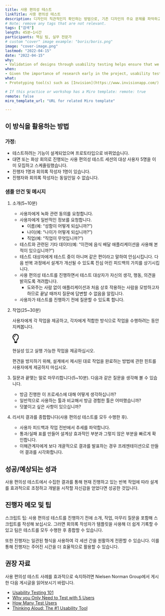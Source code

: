 ```yaml
---
title: 사용 편의성 테스트
linkTitle: 사용 편의성 테스트
description: 디자인이 직관적인지 확인하는 방법으로, 기존 디자인의 주요 문제를 파악하고, 개선할 기회를 찾고, 대상 사용자 동작에 대해 자세히 알아볼 수 있습니다.
# Note: remove any tags that are not relevant.
tags: ["검색"]
length: 45분~1시간
participants: 핵심 팀, 실무 전문가
# custom "cover" image example: "boris/boris.png"
image: "cover-image.png" 
lastmod: "2022-04-15"
date: "2022-04-15"
why: 
- Validation of designs through usability testing helps ensure that we are building a user-centered design that will be impactful to the users and their needs. In order to create value to the user, we need to assure that we are solving a problem in a way that makes sense to them. This session offers an overview of best practices in order to align the team before they conduct usability tests.
when:
- Given the importance of research early in the project, usability tests are typically done early and often when you want to validate the design of a feature or flow before it is developed. Please ensure that there are prototypes designed and created for the users to test accordingly.
what:
- Prototyping tool(s) such as [Invision](https://www.invisionapp.com/) or [Figma](https://www.figma.com/)

# If this practice or workshop has a Miro template: remote: true
remote: false
miro_template_url: "URL for related Miro template" 

---
```

<h2 id="how-to-use-this-method">이 방식을 활용하는
방법</h2>

<h3 id="assumptions">가정:</h3>

<ul>

<li>테스트하려는 기능이 설계되었으며 프로토타입으로 바뀌었습니다.</li>

<li>대면 또는 화상 회의로 진행되는 사용 편의성 테스트 세션의 대상 사용자 5명을 이미 모집하고
스케줄링했습니다.</li>

<li>진행자 1명과 회의록 작성자 1명이 있습니다.</li>

<li>진행자와 회의록 작성자는 동일인일 수 없습니다.</li>

</ul>

<h3 id="sample-agenda--prompts">샘플 안건 및 메시지</h3>

<ol>

<li>

<p>소개(5~10분)</p>

<ul>

<li>사용자에게 녹화 관련 동의를 요청합니다.</li>

<li>사용자에게 일반적인 정보를 요청합니다.

<ul>

<li>이름(예: “성함이 어떻게 되십니까?”)</li>

<li>나이(예: “나이가 어떻게 되십니까?”)</li>

<li>직업(예: “직업이 무엇입니까?”)</li>

</ul>

</li>

<li>테스트와 관련된 기타 데이터(예: “이전에 음식 배달 애플리케이션을 사용해 본 적이
있으십니까?”)</li>

<li>테스트 대상자에게 테스트 중이 아니며 같은 편이라고 말하여 안심시킵니다. 다음 반복 과정에서 설계가 개선될
수 있도록 진심 어린 피드백의 가치를 상기시킵니다.</li>

<li>사용 편의성 테스트를 진행하면서 테스트 대상자가 자신의 생각, 행동, 의견을 밝히도록 격려합니다.

<ul>

<li>도와주는 사람 없이 애플리케이션과 처음 상호 작용하는 사람을 모방하고자 하므로 끝날 때까지 질문에 답변할 수
없음을 알립니다.</li>

</ul>

</li>

<li>사용자가 테스트를 진행하기 전에 질문할 수 있도록 합니다.</li>

</ul>

</li>

<li>

<p>작업(25~30분)</p>

<p>사용자에게 각 작업을 제공하고, 각자에게 적합한 방식으로 작업을 수행하려는 동안 지켜봅니다.</p>

<div class="callout td-box--gray-darkest p-3 my-5
border-bottom border-right border-left border-top row"><div
class="col-1 row align-items-center
justify-content-center"><svg height="30"
aria-hidden="true" focusable="false"
data-prefix="far" data-icon="lightbulb"
role="img" xmlns="http://www.w3.org/2000/svg"
viewBox="0 0 352 512" class="svg-inline--fa
fa-lightbulb"><path fill="currentColor"
d="M176 80c-52.94 0-96 43.06-96 96 0 8.84 7.16 16 16 16s16-7.16
16-16c0-35.3 28.72-64 64-64 8.84 0 16-7.16 16-16s-7.16-16-16-16zM96.06
459.17c0 3.15.93 6.22 2.68 8.84l24.51 36.84c2.97 4.46 7.97 7.14 13.32
7.14h78.85c5.36 0 10.36-2.68 13.32-7.14l24.51-36.84c1.74-2.62 2.67-5.7
2.68-8.84l.05-43.18H96.02l.04 43.18zM176 0C73.72 0 0 82.97 0 176c0
44.37 16.45 84.85 43.56 115.78 16.64 18.99 42.74 58.8 52.42
92.16v.06h48v-.12c-.01-4.77-.72-9.51-2.15-14.07-5.59-17.81-22.82-64.77-62.17-109.67-20.54-23.43-31.52-53.15-31.61-84.14-.2-73.64
59.67-128 127.95-128 70.58 0 128 57.42 128 128 0 30.97-11.24
60.85-31.65 84.14-39.11 44.61-56.42 91.47-62.1 109.46a47.507 47.507 0
0 0-2.22 14.3v.1h48v-.05c9.68-33.37 35.78-73.18 52.42-92.16C335.55
260.85 352 220.37 352 176 352 78.8 273.2 0 176 0z"
class=""></path></svg></div><div
class="col-11"><p><p>현실성 있고 실행 가능한 작업을
제공하십시오.</p>

<p>편견을 방지하기 위해, 설계에서 제시된 대로 작업을 완료하는 방법에 관한 힌트를 사용자에게 제공하지
마십시오.</p>

</p></div></div>

</li>

<li>

<p>질문과 끝맺는 말로 마무리합니다(5~10분). 다음과 같은 질문을 생각해 볼 수 있습니다.</p>

<ul>

<li>방금 진행한 이 프로세스에 대해 어떻게 생각하십니까?</li>

<li>일반적으로 사용하는 툴과 비교해서 방금 경험한 툴은 어떠했습니까?</li>

<li>덧붙이고 싶은 사항이 있으십니까?</li>

</ul>

</li>

<li>

<p>리서치 결과를 종합합니다(사용 편의성 테스트를 모두 수행한 후).</p>

<ul>

<li>사용자 피드백과 작업 전반에서 추세를 파악합니다.</li>

<li>통과/실패 표를 만들어 설계상 효과적인 부분과 그렇지 않은 부분을 빠르게 확인합니다.</li>

<li>이해관계자에게 보다 개괄적으로 결과를 발표하는 경우 프레젠테이션으로 만들어 결과를
시각화합니다.</li>

</ul>

</li>

</ol>

<h2 id="successexpected-outcomes">성공/예상되는
성과</h2>

<p>사용 편의성 테스트에서 수집한 결과를 통해 현재 진행하고 있는 반복 작업에 따라 설계를 효과적으로 조정하고
개발을 시작할 자신감을 얻었다면 성공한 것입니다.</p>

<h2 id="facilitator-notes--tips">진행자 메모 및 팁</h2>

<p>스크립트 팁: 사용 편의성 테스트를 진행하기 전에 소개, 작업, 마무리 질문을 포함해 스크립트를 작성해
보십시오. 그러면 회의록 작성자가 템플릿을 사용해 더 쉽게 기록할 수 있고 팀은 테스트를 모두 수행한 후 종합할 수
있습니다.</p>

<p>또한 진행자는 일관된 형식을 사용하여 각 세션 간을 원활하게 전환할 수 있습니다. 이를 통해 진행자는 주어진
시간을 더 효율적으로 활용할 수 있습니다.</p>

<h2 id="recommended-reading">권장 자료</h2>

<p>사용 편의성 테스트 사례를 효과적으로 숙지하려면 Nielsen Norman Group에서 게시한 다음 게시글을
읽어보시기 바랍니다.</p>

<ul>

<li><a
href="https://www.nngroup.com/articles/usability-testing-101/"
target="_blank" rel="nofollow">Usability
Testing 101</a></li>

<li><a
href="https://www.nngroup.com/articles/why-you-only-need-to-test-with-5-users/"
target="_blank" rel="nofollow">Why you Only
Need to Test with 5 Users</a></li>

<li><a
href="https://www.nngroup.com/articles/how-many-test-users/"
target="_blank" rel="nofollow">How Many Test
Users</a></li>

<li><a
href="https://www.nngroup.com/articles/thinking-aloud-the-1-usability-tool/"
target="_blank" rel="nofollow">Thinking Aloud:
The #1 Usability Tool</a></li>

</ul>
